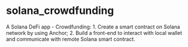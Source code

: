 # solana_crowdfunding
A Solana DeFi app - Crowdfunding: 1. Create a smart contract on Solana network by using Anchor; 2. Build a front-end to interact with local wallet and communicate with remote Solana smart contract.
